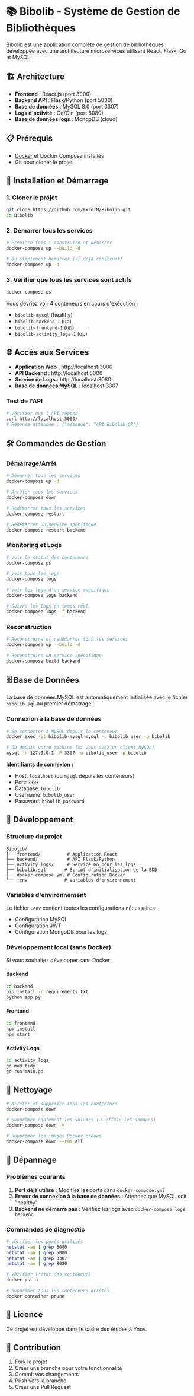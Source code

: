 # 📚 Bibolib - Système de Gestion de Bibliothèques

Bibolib est une application complète de gestion de bibliothèques développée avec une architecture microservices utilisant React, Flask, Go et MySQL.

## 🏗️ Architecture

- **Frontend** : React.js (port 3000)
- **Backend API** : Flask/Python (port 5000)
- **Base de données** : MySQL 8.0 (port 3307)
- **Logs d'activité** : Go/Gin (port 8080)
- **Base de données logs** : MongoDB (cloud)

## 📋 Prérequis

- [Docker](https://www.docker.com/get-started) et Docker Compose installés
- Git pour cloner le projet

## 🚀 Installation et Démarrage

### 1. Cloner le projet
```bash
git clone https://github.com/KxroTM/Bibolib.git
cd Bibolib
```

### 2. Démarrer tous les services
```bash
# Première fois : construire et démarrer
docker-compose up --build -d

# Ou simplement démarrer (si déjà construit)
docker-compose up -d
```

### 3. Vérifier que tous les services sont actifs
```bash
docker-compose ps
```

Vous devriez voir 4 conteneurs en cours d'exécution :
- `bibolib-mysql` (healthy)
- `bibolib-backend-1` (up)
- `bibolib-frontend-1` (up)
- `bibolib-activity_logs-1` (up)

## 🌐 Accès aux Services

- **Application Web** : http://localhost:3000
- **API Backend** : http://localhost:5000
- **Service de Logs** : http://localhost:8080
- **Base de données MySQL** : localhost:3307

### Test de l'API
```bash
# Vérifier que l'API répond
curl http://localhost:5000/
# Réponse attendue : {"message": "API Bibolib OK"}
```

## 🛠️ Commandes de Gestion

### Démarrage/Arrêt
```bash
# Démarrer tous les services
docker-compose up -d

# Arrêter tous les services
docker-compose down

# Redémarrer tous les services
docker-compose restart

# Redémarrer un service spécifique
docker-compose restart backend
```

### Monitoring et Logs
```bash
# Voir le statut des conteneurs
docker-compose ps

# Voir tous les logs
docker-compose logs

# Voir les logs d'un service spécifique
docker-compose logs backend

# Suivre les logs en temps réel
docker-compose logs -f backend
```

### Reconstruction
```bash
# Reconstruire et redémarrer tous les services
docker-compose up --build -d

# Reconstruire un service spécifique
docker-compose build backend
```

## 🗄️ Base de Données

La base de données MySQL est automatiquement initialisée avec le fichier `bibolib.sql` au premier démarrage.

### Connexion à la base de données
```bash
# Se connecter à MySQL depuis le conteneur
docker exec -it bibolib-mysql mysql -u bibolib_user -p bibolib

# Ou depuis votre machine (si vous avez un client MySQL)
mysql -h 127.0.0.1 -P 3307 -u bibolib_user -p bibolib
```

**Identifiants de connexion :**
- Host: `localhost` (ou `mysql` depuis les conteneurs)
- Port: `3307`
- Database: `bibolib`
- Username: `bibolib_user`
- Password: `bibolib_password`

## 🔧 Développement

### Structure du projet
```
Bibolib/
├── frontend/          # Application React
├── backend/           # API Flask/Python
├── activity_logs/     # Service Go pour les logs
├── bibolib.sql       # Script d'initialisation de la BDD
├── docker-compose.yml # Configuration Docker
└── .env              # Variables d'environnement
```

### Variables d'environnement
Le fichier `.env` contient toutes les configurations nécessaires :
- Configuration MySQL
- Configuration JWT
- Configuration MongoDB pour les logs

### Développement local (sans Docker)
Si vous souhaitez développer sans Docker :

#### Backend
```bash
cd backend
pip install -r requirements.txt
python app.py
```

#### Frontend
```bash
cd frontend
npm install
npm start
```

#### Activity Logs
```bash
cd activity_logs
go mod tidy
go run main.go
```

## 🧹 Nettoyage

```bash
# Arrêter et supprimer tous les conteneurs
docker-compose down

# Supprimer également les volumes (⚠️ efface les données)
docker-compose down -v

# Supprimer les images Docker créées
docker-compose down --rmi all
```

## 🐛 Dépannage

### Problèmes courants

1. **Port déjà utilisé** : Modifiez les ports dans `docker-compose.yml`
2. **Erreur de connexion à la base de données** : Attendez que MySQL soit "healthy"
3. **Backend ne démarre pas** : Vérifiez les logs avec `docker-compose logs backend`

### Commandes de diagnostic
```bash
# Vérifier les ports utilisés
netstat -an | grep 3000
netstat -an | grep 5000
netstat -an | grep 3307
netstat -an | grep 8080

# Vérifier l'état des conteneurs
docker ps -a

# Supprimer tous les conteneurs arrêtés
docker container prune
```

## 📄 Licence

Ce projet est développé dans le cadre des études à Ynov.

## 🤝 Contribution

1. Fork le projet
2. Créer une branche pour votre fonctionnalité
3. Commit vos changements
4. Push vers la branche
5. Créer une Pull Request
